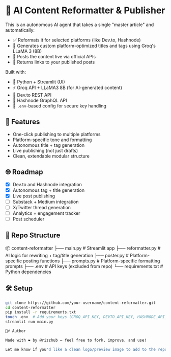 # 🧠 AI Content Reformatter & Publisher

This is an autonomous AI agent that takes a single "master article" and automatically:

- ✅ Reformats it for selected platforms (like Dev.to, Hashnode)
- 📝 Generates custom platform-optimized titles and tags using Groq's LLaMA 3 (8B)
- 🚀 Posts the content live via official APIs
- 🔗 Returns links to your published posts

Built with:
- 🐍 Python + Streamlit (UI)
- ⚡ Groq API + LLaMA3 8B (for AI-generated content)
- 🔗 Dev.to REST API
- 🔧 Hashnode GraphQL API
- 🔐 `.env`-based config for secure key handling

## 🚀 Features

- One-click publishing to multiple platforms
- Platform-specific tone and formatting
- Autonomous title + tag generation
- Live publishing (not just drafts)
- Clean, extendable modular structure

## 🌐 Roadmap

- [x] Dev.to and Hashnode integration
- [x] Autonomous tag + title generation
- [x] Live post publishing
- [ ] Substack + Medium integration
- [ ] X/Twitter thread generation
- [ ] Analytics + engagement tracker
- [ ] Post scheduler

## 📁 Repo Structure

📦 content-reformatter
├── main.py               # Streamlit app
├── reformatter.py        # AI logic for rewriting + tag/title generation
├── poster.py             # Platform-specific posting functions
├── prompts.py            # Platform-specific formatting prompts
├── .env                  # API keys (excluded from repo)
└── requirements.txt      # Python dependencies

## 🛠️ Setup

```bash
git clone https://github.com/your-username/content-reformatter.git
cd content-reformatter
pip install -r requirements.txt
touch .env  # Add your keys (GROQ_API_KEY, DEVTO_API_KEY, HASHNODE_API_KEY, HASHNODE_PUBLICATION_ID, HASHNODE_SUBDOMAIN)
streamlit run main.py

🙋‍♂️ Author

Made with ❤️ by @rizzhub — feel free to fork, improve, and use!

Let me know if you'd like a clean logo/preview image to add to the repo or want a license or GitHub Actions badge included.
